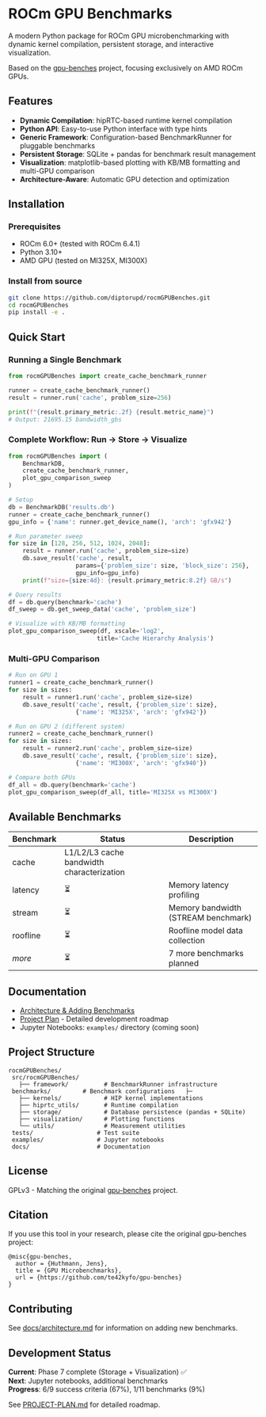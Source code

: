 # ROCm GPU Benchmarks

A modern Python package for ROCm GPU microbenchmarking with dynamic kernel compilation, persistent storage, and interactive visualization.

Based on the [gpu-benches](https://github.com/te42kyfo/gpu-benches) project, focusing exclusively on AMD ROCm GPUs.

## Features

- **Dynamic Compilation**: hipRTC-based runtime kernel compilation
- **Python API**: Easy-to-use Python interface with type hints
- **Generic Framework**: Configuration-based BenchmarkRunner for pluggable benchmarks
- **Persistent Storage**: SQLite + pandas for benchmark result management
- **Visualization**: matplotlib-based plotting with KB/MB formatting and multi-GPU comparison
- **Architecture-Aware**: Automatic GPU detection and optimization

## Installation

### Prerequisites
- ROCm 6.0+ (tested with ROCm 6.4.1)
- Python 3.10+
- AMD GPU (tested on MI325X, MI300X)

### Install from source
```bash
git clone https://github.com/diptorupd/rocmGPUBenches.git
cd rocmGPUBenches
pip install -e .
```

## Quick Start

### Running a Single Benchmark
```python
from rocmGPUBenches import create_cache_benchmark_runner

runner = create_cache_benchmark_runner()
result = runner.run('cache', problem_size=256)

print(f"{result.primary_metric:.2f} {result.metric_name}")
# Output: 21695.15 bandwidth_gbs
```

### Complete Workflow: Run → Store → Visualize
```python
from rocmGPUBenches import (
    BenchmarkDB, 
    create_cache_benchmark_runner,
    plot_gpu_comparison_sweep
)

# Setup
db = BenchmarkDB('results.db')
runner = create_cache_benchmark_runner()
gpu_info = {'name': runner.get_device_name(), 'arch': 'gfx942'}

# Run parameter sweep
for size in [128, 256, 512, 1024, 2048]:
    result = runner.run('cache', problem_size=size)
    db.save_result('cache', result, 
                   params={'problem_size': size, 'block_size': 256},
                   gpu_info=gpu_info)
    print(f"size={size:4d}: {result.primary_metric:8.2f} GB/s")

# Query results
df = db.query(benchmark='cache')
df_sweep = db.get_sweep_data('cache', 'problem_size')

# Visualize with KB/MB formatting
plot_gpu_comparison_sweep(df, xscale='log2', 
                         title='Cache Hierarchy Analysis')
```

### Multi-GPU Comparison
```python
# Run on GPU 1
runner1 = create_cache_benchmark_runner()
for size in sizes:
    result = runner1.run('cache', problem_size=size)
    db.save_result('cache', result, {'problem_size': size}, 
                   {'name': 'MI325X', 'arch': 'gfx942'})

# Run on GPU 2 (different system)
runner2 = create_cache_benchmark_runner()
for size in sizes:
    result = runner2.run('cache', problem_size=size)
    db.save_result('cache', result, {'problem_size': size}, 
                   {'name': 'MI300X', 'arch': 'gfx940'})

# Compare both GPUs
df_all = db.query(benchmark='cache')
plot_gpu_comparison_sweep(df_all, title='MI325X vs MI300X')
```

## Available Benchmarks

| Benchmark | Status | Description |
|-----------|--------|-------------|
| cache     | L1/L2/L3 cache bandwidth characterization |     | 
| latency   | ⏳     | Memory latency profiling |
| stream    | ⏳     | Memory bandwidth (STREAM benchmark) |
| roofline  | ⏳     | Roofline model data collection |
| *more*    | ⏳     | 7 more benchmarks planned |

## Documentation

- [Architecture & Adding Benchmarks](docs/architecture.md)
- [Project Plan](PROJECT-PLAN.md) - Detailed development roadmap
- Jupyter Notebooks: `examples/` directory (coming soon)

## Project Structure

```
rocmGPUBenches/
 src/rocmGPUBenches/
   ├── framework/          # BenchmarkRunner infrastructure
 benchmarks/         # Benchmark configurations   ├─
   ├── kernels/            # HIP kernel implementations
   ├── hiprtc_utils/       # Runtime compilation
   ├── storage/            # Database persistence (pandas + SQLite)
   ├── visualization/      # Plotting functions
   └── utils/              # Measurement utilities
 tests/                  # Test suite
 examples/               # Jupyter notebooks
 docs/                   # Documentation
```

## License

GPLv3 - Matching the original [gpu-benches](https://github.com/te42kyfo/gpu-benches) project.

## Citation

If you use this tool in your research, please cite the original gpu-benches project:
```
@misc{gpu-benches,
  author = {Huthmann, Jens},
  title = {GPU Microbenchmarks},
  url = {https://github.com/te42kyfo/gpu-benches}
}
```

## Contributing

See [docs/architecture.md](docs/architecture.md) for information on adding new benchmarks.

## Development Status

**Current**: Phase 7 complete (Storage + Visualization) ✅  
**Next**: Jupyter notebooks, additional benchmarks  
**Progress**: 6/9 success criteria (67%), 1/11 benchmarks (9%)

See [PROJECT-PLAN.md](PROJECT-PLAN.md) for detailed roadmap.
